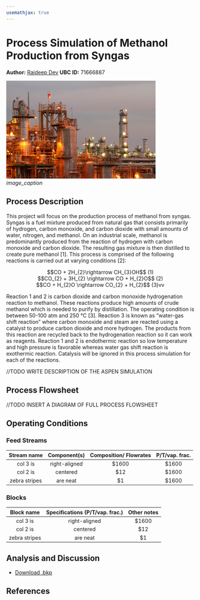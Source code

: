 ```yaml
---
usemathjax: true
---
```


# Process Simulation of Methanol Production from Syngas

**Author:** [Rajdeep Dev](https://rajdeepdev10.github.io)
**UBC ID:** 71666887

<img src="./assets/images/cover-image.jpg" alt="chemical plant" width="400"><br>
*image_caption*

## Process Description

This project will focus on the production process of methanol from syngas. Syngas is a fuel mixture produced from natural gas that consists primarily of hydrogen, carbon monoxide, and carbon dioxide with small amounts of water, nitrogen, and methanol. On an industrial scale, methanol is predominantly produced from the reaction of hydrogen with carbon monoxide and carbon dioxide. The resulting gas mixture is then distilled to create pure methanol [1]. This process is comprised of the following reactions is carried out at varying conditions [2]:

<div align="center">
  $$CO + 2H_{2}\rightarrow CH_{3}OH$$ (1)<br>
  $$CO_{2} + 3H_{2} \rightarrow CO + H_{2}O$$ (2)<br>
  $$CO + H_{2}O \rightarrow CO_{2} + H_{2}$$ (3)vv
</div>

Reaction 1 and 2 is carbon dioxide and carbon monoxide hydrogenation reaction to methanol. These reactions produce high amounts of crude methanol which is needed to purify by distillation. The operating condition is between 50-100 atm and 250 °C [3]. Reaction 3 is known as “water-gas shift reaction” where carbon monoxide and steam are reacted using a catalyst to produce carbon dioxide and more hydrogen. The products from this reaction are recycled back to the hydrogenation reaction so it can work as reagents. Reaction 1 and 2 is endothermic reaction so low temperature and high pressure is favorable whereas water gas shift reaction is exothermic reaction. Catalysis will be ignored in this process simulation for each of the reactions.

//TODO
WRITE DESCRIPTION OF THE ASPEN SIMULATION

## Process Flowsheet

//TODO
INSERT A DIAGRAM OF FULL PROCESS FLOWSHEET

## Operating Conditions

### Feed Streams

| Stream name  | Component(s)| Composition/ Flowrates|P/T/vap. frac.           |
|:----------------------:|:-------------:|:-------------:|:-------------------:|
| col 3 is      | right-aligned | $1600 | $1600                                |
| col 2 is      | centered      |   $12 | $1600                                |
| zebra stripes | are neat      |    $1 | $1600                                |


### Blocks

| Block name  | Specifications (P/T/vap. frac.)| Other notes |
|:----------------------:|:-------------:|:-------------:|
| col 3 is      | right-aligned | $1600 |
| col 2 is      | centered      |   $12 |
| zebra stripes | are neat      |    $1 |

## Analysis and Discussion


<ul>
  <li class="download"><a class="buttons" href="https://drive.google.com/uc?export=download&id=16pwZxyFno6XYValvZV1AvZgsRZOg9m3e">Download .bkp</a></li>
</ul>

## References
